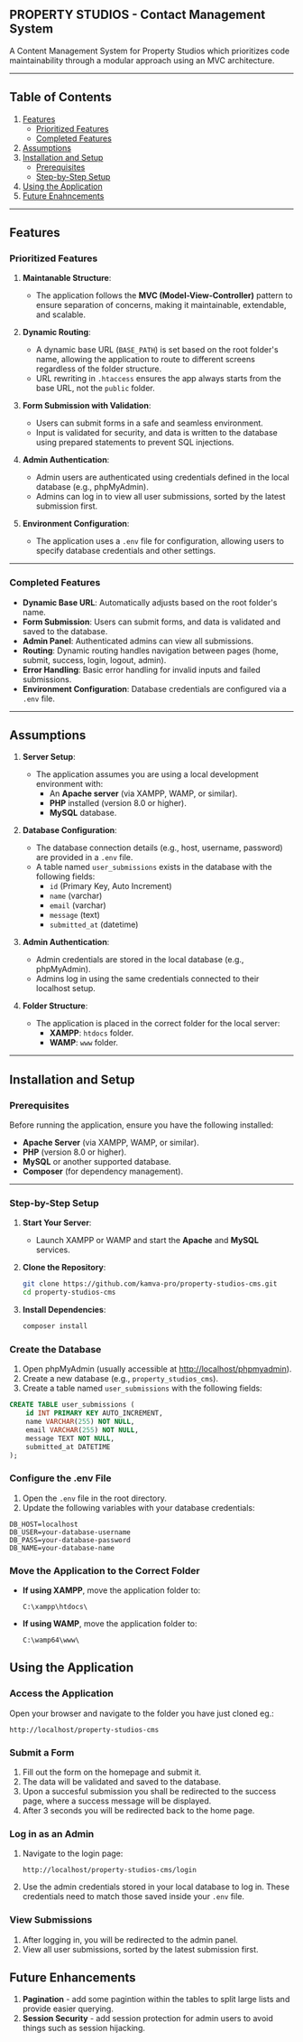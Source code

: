 ## PROPERTY STUDIOS - Contact Management System
A Content Management System for Property Studios which prioritizes code maintainability 
through a modular approach using an MVC architecture. 

---

## Table of Contents
1. [Features](#features)
   - [Prioritized Features](#prioritized-features)
   - [Completed Features](#completed-features)
2. [Assumptions](#assumptions)
3. [Installation and Setup](#installation-and-setup)
   - [Prerequisites](#prerequisites)
   - [Step-by-Step Setup](#step-by-step-setup)
4. [Using the Application](#using-the-application)
5. [Future Enahncements](#future-enhancements)
---

## Features

### Prioritized Features
1. **Maintanable Structure**:
   - The application follows the **MVC (Model-View-Controller)** pattern to ensure separation of concerns, making it maintainable, extendable, and scalable.
   
2. **Dynamic Routing**:
   - A dynamic base URL (`BASE_PATH`) is set based on the root folder's name, allowing the application to route to different screens regardless of the folder structure.
   - URL rewriting in `.htaccess` ensures the app always starts from the base URL, not the `public` folder.

3. **Form Submission with Validation**:
   - Users can submit forms in a safe and seamless environment.
   - Input is validated for security, and data is written to the database using prepared statements to prevent SQL injections.

4. **Admin Authentication**:
   - Admin users are authenticated using credentials defined in the local database (e.g., phpMyAdmin).
   - Admins can log in to view all user submissions, sorted by the latest submission first.

5. **Environment Configuration**:
   - The application uses a `.env` file for configuration, allowing users to specify database credentials and other settings.

---

### Completed Features
- **Dynamic Base URL**: Automatically adjusts based on the root folder's name.
- **Form Submission**: Users can submit forms, and data is validated and saved to the database.
- **Admin Panel**: Authenticated admins can view all submissions.
- **Routing**: Dynamic routing handles navigation between pages (home, submit, success, login, logout, admin).
- **Error Handling**: Basic error handling for invalid inputs and failed submissions.
- **Environment Configuration**: Database credentials are configured via a `.env` file.

---

## Assumptions
1. **Server Setup**:
   - The application assumes you are using a local development environment with:
     - An **Apache server** (via XAMPP, WAMP, or similar).
     - **PHP** installed (version 8.0 or higher).
     - **MySQL** database.

2. **Database Configuration**:
   - The database connection details (e.g., host, username, password) are provided in a `.env` file.
   - A table named `user_submissions` exists in the database with the following fields:
     - `id` (Primary Key, Auto Increment)
     - `name` (varchar)
     - `email` (varchar)
     - `message` (text)
     - `submitted_at` (datetime)

3. **Admin Authentication**:
   - Admin credentials are stored in the local database (e.g., phpMyAdmin).
   - Admins log in using the same credentials connected to their localhost setup.

4. **Folder Structure**:
   - The application is placed in the correct folder for the local server:
     - **XAMPP**: `htdocs` folder.
     - **WAMP**: `www` folder.

---

## Installation and Setup

### Prerequisites
Before running the application, ensure you have the following installed:
- **Apache Server** (via XAMPP, WAMP, or similar).
- **PHP** (version 8.0 or higher).
- **MySQL** or another supported database.
- **Composer** (for dependency management).

---

### Step-by-Step Setup
1. **Start Your Server**:
   - Launch XAMPP or WAMP and start the **Apache** and **MySQL** services.

2. **Clone the Repository**:
   ```bash
   git clone https://github.com/kamva-pro/property-studios-cms.git
   cd property-studios-cms

3. **Install Dependencies**:
   ```bash
   composer install
   ```

### Create the Database

1. Open phpMyAdmin (usually accessible at [http://localhost/phpmyadmin](http://localhost/phpmyadmin)).
2. Create a new database (e.g., `property_studios_cms`).
3. Create a table named `user_submissions` with the following fields:

```sql
CREATE TABLE user_submissions (
    id INT PRIMARY KEY AUTO_INCREMENT,
    name VARCHAR(255) NOT NULL,
    email VARCHAR(255) NOT NULL,
    message TEXT NOT NULL,
    submitted_at DATETIME
);
```

### Configure the .env File

1. Open the `.env` file in the root directory.
2. Update the following variables with your database credentials:

```env
DB_HOST=localhost
DB_USER=your-database-username
DB_PASS=your-database-password
DB_NAME=your-database-name
```

### Move the Application to the Correct Folder

- **If using XAMPP**, move the application folder to:
  ```
  C:\xampp\htdocs\
  ```
- **If using WAMP**, move the application folder to:
  ```
  C:\wamp64\www\
  ```

## Using the Application

### Access the Application

Open your browser and navigate to the folder you have just cloned eg.:

```
http://localhost/property-studios-cms
```

### Submit a Form

1. Fill out the form on the homepage and submit it.
3. The data will be validated and saved to the database.
3. Upon a succesful submission you shall be redirected to the success page, where a success message will be displayed.
4. After 3 seconds you will be redirected back to the home page.

### Log in as an Admin

1. Navigate to the login page:
   ```
   http://localhost/property-studios-cms/login
   ```
2. Use the admin credentials stored in your local database to log in. These credentials need to match those saved inside your `.env` file.

### View Submissions

1. After logging in, you will be redirected to the admin panel.
2. View all user submissions, sorted by the latest submission first.


## Future Enhancements
1. **Pagination** - add some pagintion within the tables to split large lists and provide easier querying.
2. **Session Security** - add session protection for admin users to avoid things such as session hijacking.


